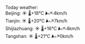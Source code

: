 Today weather:  
Beijing: ☀️ 🌡️+18°C 🌬️↖4km/h  
Tianjin: ☀️ 🌡️+20°C 🌬️↗7km/h  
Shijiazhuang: ☀️ 🌡️+16°C 🌬️↖4km/h  
Tangshan: ☀️ 🌡️+21°C 🌬️↗0km/h  
